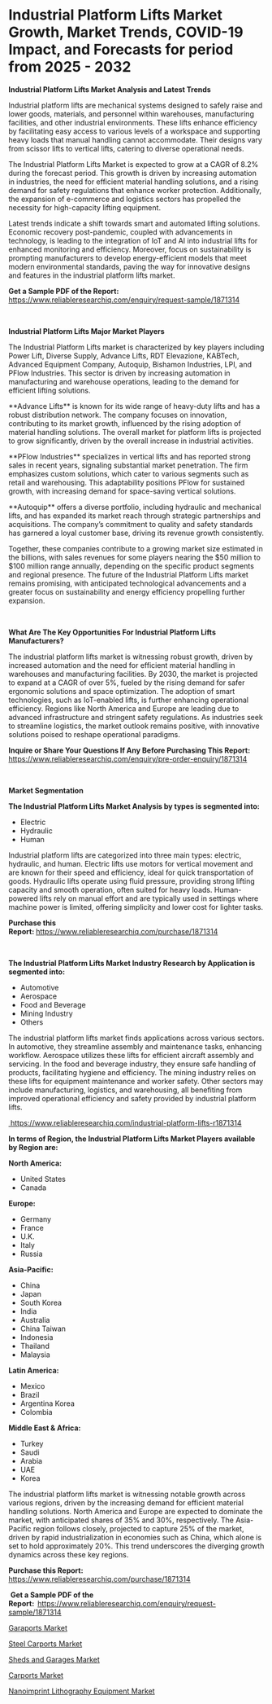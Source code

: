 <p><h1>Industrial Platform Lifts Market Growth, Market Trends, COVID-19 Impact, and Forecasts for period from 2025 - 2032</h1></p><p><strong>Industrial Platform Lifts Market Analysis and Latest Trends</strong></p>
<p><p>Industrial platform lifts are mechanical systems designed to safely raise and lower goods, materials, and personnel within warehouses, manufacturing facilities, and other industrial environments. These lifts enhance efficiency by facilitating easy access to various levels of a workspace and supporting heavy loads that manual handling cannot accommodate. Their designs vary from scissor lifts to vertical lifts, catering to diverse operational needs.</p><p>The Industrial Platform Lifts Market is expected to grow at a CAGR of 8.2% during the forecast period. This growth is driven by increasing automation in industries, the need for efficient material handling solutions, and a rising demand for safety regulations that enhance worker protection. Additionally, the expansion of e-commerce and logistics sectors has propelled the necessity for high-capacity lifting equipment. </p><p>Latest trends indicate a shift towards smart and automated lifting solutions. Economic recovery post-pandemic, coupled with advancements in technology, is leading to the integration of IoT and AI into industrial lifts for enhanced monitoring and efficiency. Moreover, focus on sustainability is prompting manufacturers to develop energy-efficient models that meet modern environmental standards, paving the way for innovative designs and features in the industrial platform lifts market.</p></p>
<p><strong>Get a Sample PDF of the Report:&nbsp;</strong> <a href="https://www.reliableresearchiq.com/enquiry/request-sample/1871314?utm_campaign=1170&utm_medium=2&utm_source=Github&utm_content=ia&utm_term=10042025&utm_id=industrial-platform-lifts">https://www.reliableresearchiq.com/enquiry/request-sample/1871314</a></p>
<p>&nbsp;</p>
<p><strong>Industrial Platform Lifts Major Market Players</strong></p>
<p><p>The Industrial Platform Lifts market is characterized by key players including Power Lift, Diverse Supply, Advance Lifts, RDT Elevazione, KABTech, Advanced Equipment Company, Autoquip, Bishamon Industries, LPI, and PFlow Industries. This sector is driven by increasing automation in manufacturing and warehouse operations, leading to the demand for efficient lifting solutions.</p><p>**Advance Lifts** is known for its wide range of heavy-duty lifts and has a robust distribution network. The company focuses on innovation, contributing to its market growth, influenced by the rising adoption of material handling solutions. The overall market for platform lifts is projected to grow significantly, driven by the overall increase in industrial activities.</p><p>**PFlow Industries** specializes in vertical lifts and has reported strong sales in recent years, signaling substantial market penetration. The firm emphasizes custom solutions, which cater to various segments such as retail and warehousing. This adaptability positions PFlow for sustained growth, with increasing demand for space-saving vertical solutions.</p><p>**Autoquip** offers a diverse portfolio, including hydraulic and mechanical lifts, and has expanded its market reach through strategic partnerships and acquisitions. The company’s commitment to quality and safety standards has garnered a loyal customer base, driving its revenue growth consistently.</p><p>Together, these companies contribute to a growing market size estimated in the billions, with sales revenues for some players nearing the $50 million to $100 million range annually, depending on the specific product segments and regional presence. The future of the Industrial Platform Lifts market remains promising, with anticipated technological advancements and a greater focus on sustainability and energy efficiency propelling further expansion.</p></p>
<p>&nbsp;</p>
<p><strong>What Are The Key Opportunities For Industrial Platform Lifts Manufacturers?</strong></p>
<p><p>The industrial platform lifts market is witnessing robust growth, driven by increased automation and the need for efficient material handling in warehouses and manufacturing facilities. By 2030, the market is projected to expand at a CAGR of over 5%, fueled by the rising demand for safer ergonomic solutions and space optimization. The adoption of smart technologies, such as IoT-enabled lifts, is further enhancing operational efficiency. Regions like North America and Europe are leading due to advanced infrastructure and stringent safety regulations. As industries seek to streamline logistics, the market outlook remains positive, with innovative solutions poised to reshape operational paradigms.</p></p>
<p><strong>Inquire or Share Your Questions If Any Before Purchasing This Report:</strong> <a href="https://www.reliableresearchiq.com/enquiry/pre-order-enquiry/1871314?utm_campaign=1170&utm_medium=2&utm_source=Github&utm_content=ia&utm_term=10042025&utm_id=industrial-platform-lifts">https://www.reliableresearchiq.com/enquiry/pre-order-enquiry/1871314</a></p>
<p>&nbsp;</p>
<p><strong>Market Segmentation</strong></p>
<p><strong>The Industrial Platform Lifts Market Analysis by types is segmented into:</strong></p>
<p><ul><li>Electric</li><li>Hydraulic</li><li>Human</li></ul></p>
<p><p>Industrial platform lifts are categorized into three main types: electric, hydraulic, and human. Electric lifts use motors for vertical movement and are known for their speed and efficiency, ideal for quick transportation of goods. Hydraulic lifts operate using fluid pressure, providing strong lifting capacity and smooth operation, often suited for heavy loads. Human-powered lifts rely on manual effort and are typically used in settings where machine power is limited, offering simplicity and lower cost for lighter tasks.</p></p>
<p><strong>Purchase this Report:&nbsp;</strong><a href="https://www.reliableresearchiq.com/purchase/1871314?utm_campaign=1170&utm_medium=2&utm_source=Github&utm_content=ia&utm_term=10042025&utm_id=industrial-platform-lifts">https://www.reliableresearchiq.com/purchase/1871314</a></p>
<p>&nbsp;</p>
<p><strong>The Industrial Platform Lifts Market Industry Research by Application is segmented into:</strong></p>
<p><ul><li>Automotive</li><li>Aerospace</li><li>Food and Beverage</li><li>Mining Industry</li><li>Others</li></ul></p>
<p><p>The industrial platform lifts market finds applications across various sectors. In automotive, they streamline assembly and maintenance tasks, enhancing workflow. Aerospace utilizes these lifts for efficient aircraft assembly and servicing. In the food and beverage industry, they ensure safe handling of products, facilitating hygiene and efficiency. The mining industry relies on these lifts for equipment maintenance and worker safety. Other sectors may include manufacturing, logistics, and warehousing, all benefiting from improved operational efficiency and safety provided by industrial platform lifts.</p></p>
<p><a href="https://www.reliableresearchiq.com/industrial-platform-lifts-r1871314?utm_campaign=1170&utm_medium=2&utm_source=Github&utm_content=ia&utm_term=10042025&utm_id=industrial-platform-lifts">&nbsp;https://www.reliableresearchiq.com/industrial-platform-lifts-r1871314</a></p>
<p><strong>In terms of Region, the Industrial Platform Lifts Market Players available by Region are:</strong></p>
<p>
    <p> <strong> North America: </strong>
        <ul>
            <li>United States</li>
            <li>Canada</li>
        </ul>
        </p> 
    <p> <strong> Europe: </strong>
        <ul>
            <li>Germany</li>
            <li>France</li>
            <li>U.K.</li>
            <li>Italy</li>
            <li>Russia</li>
        </ul>
        </p> 
    <p> <strong> Asia-Pacific: </strong>
        <ul>
            <li>China</li>
            <li>Japan</li>
            <li>South Korea</li>
            <li>India</li>
            <li>Australia</li>
            <li>China Taiwan</li>
            <li>Indonesia</li>
            <li>Thailand</li>
            <li>Malaysia</li>
        </ul>
        </p> 
    <p> <strong> Latin America: </strong>
        <ul>
            <li>Mexico</li>
            <li>Brazil</li>
            <li>Argentina Korea</li>
            <li>Colombia</li>
        </ul>
        </p> 
    <p> <strong> Middle East & Africa: </strong>
        <ul>
            <li>Turkey</li>
            <li>Saudi</li>
            <li>Arabia</li>
            <li>UAE</li>
            <li>Korea</li>
        </ul>
    </p>
    </p>
<p><p>The industrial platform lifts market is witnessing notable growth across various regions, driven by the increasing demand for efficient material handling solutions. North America and Europe are expected to dominate the market, with anticipated shares of 35% and 30%, respectively. The Asia-Pacific region follows closely, projected to capture 25% of the market, driven by rapid industrialization in economies such as China, which alone is set to hold approximately 20%. This trend underscores the diverging growth dynamics across these key regions.</p></p>
<p><strong>Purchase this Report: </strong><a href="https://www.reliableresearchiq.com/purchase/1871314?utm_campaign=1170&utm_medium=2&utm_source=Github&utm_content=ia&utm_term=10042025&utm_id=industrial-platform-lifts">https://www.reliableresearchiq.com/purchase/1871314</a></p>
<p>&nbsp;<strong>Get a Sample PDF of the Report:&nbsp;&nbsp;</strong><a href="https://www.reliableresearchiq.com/enquiry/request-sample/1871314?utm_campaign=1170&utm_medium=2&utm_source=Github&utm_content=ia&utm_term=10042025&utm_id=industrial-platform-lifts">https://www.reliableresearchiq.com/enquiry/request-sample/1871314</a></p>
<p><strong></strong></p>
<p><p><a href="https://github.com/JakirUddin511/Market-Research-Report-List-2/blob/main/garaports-market.md?utm_campaign=1170&utm_medium=2&utm_source=Github&utm_content=ia&utm_term=10042025&utm_id=industrial-platform-lifts">Garaports Market</a></p><p><a href="https://github.com/edacruz6/Market-Research-Report-List-1/blob/main/steel-carports-market.md?utm_campaign=1170&utm_medium=2&utm_source=Github&utm_content=ia&utm_term=10042025&utm_id=industrial-platform-lifts">Steel Carports Market</a></p><p><a href="https://github.com/ChiragRP21/Market-Research-Report-List-7/blob/main/sheds-and-garages-market.md?utm_campaign=1170&utm_medium=2&utm_source=Github&utm_content=ia&utm_term=10042025&utm_id=industrial-platform-lifts">Sheds and Garages Market</a></p><p><a href="https://github.com/GenaGaines34/Market-Research-Report-List-2/blob/main/carports-market.md?utm_campaign=1170&utm_medium=2&utm_source=Github&utm_content=ia&utm_term=10042025&utm_id=industrial-platform-lifts">Carports Market</a></p><p><a href="https://github.com/zahrigayda1h/Market-Research-Report-List-1/blob/main/nanoimprint-lithography-equipment-market.md?utm_campaign=1170&utm_medium=2&utm_source=Github&utm_content=ia&utm_term=10042025&utm_id=industrial-platform-lifts">Nanoimprint Lithography Equipment Market</a></p></p>